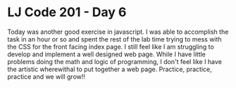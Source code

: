 # LJ Code 201 - Day 6

Today was another good exercise in javascript.  I was able to accomplish the task
in an hour or so and spent the rest of the lab time trying to mess with the CSS
for the front facing index page.  I still feel like I am struggling to develop and
implement a well designed web page.  While I have little problems doing the math
and logic of programming, I don't feel like I have the artistic wherewithal to
put together a web page.  Practice, practice, practice and we will grow!!
